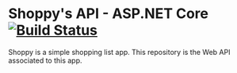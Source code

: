 # Shoppy's API - ASP.NET Core [![Build Status](https://travis-ci.org/plsgard/shoppy-api-aspnet-core.svg?branch=master)](https://travis-ci.org/plsgard/shoppy-api-aspnet-core)

Shoppy is a simple shopping list app. This repository is the Web API associated to this app.
